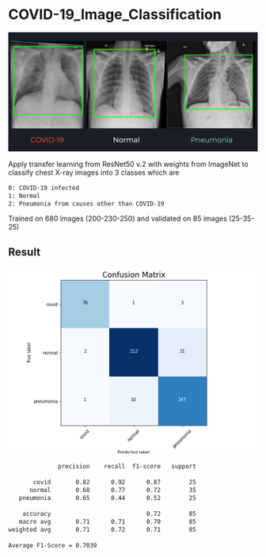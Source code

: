 # COVID-19_Image_Classification

![preview](https://github.com/KongpolC/COVID-19_Image_Classification/blob/master/images/preview.png)

Apply transfer learning from ResNet50 v.2 with weights from ImageNet to classify chest X-ray images into 3 classes which are

``` classes
0: COVID-19 infected
1: Normal
2: Pneumonia from causes other than COVID-19
```

Trained on 680 images (200-230-250) and validated on 85 images (25-35-25)

## Result

![confusion_matrix](https://github.com/KongpolC/COVID-19_Image_Classification/blob/master/images/confusion_matrix.png)

``` metrics
              precision    recall  f1-score   support

       covid       0.82      0.92      0.87        25
      normal       0.68      0.77      0.72        35
   pneumonia       0.65      0.44      0.52        25

    accuracy                           0.72        85
   macro avg       0.71      0.71      0.70        85
weighted avg       0.71      0.72      0.71        85

Average F1-Score = 0.7039
```
